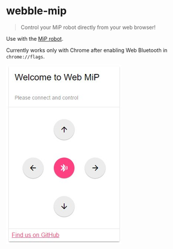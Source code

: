 # webble-mip

> Control your MiP robot directly from your web browser! 

Use with the [MiP robot](http://wowwee.com/mip).

Currently works only with Chrome after enabling Web Bluetooth in `chrome://flags`.

![Web Bluetooth MiP in Action](screenshots/interface.jpg)
